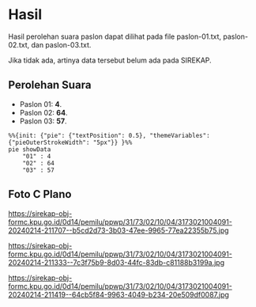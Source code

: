 # Hasil

Hasil perolehan suara paslon dapat dilihat pada file paslon-01.txt, paslon-02.txt, dan paslon-03.txt.

Jika tidak ada, artinya data tersebut belum ada pada SIREKAP.

## Perolehan Suara

 * Paslon 01: **4**.
 * Paslon 02: **64**.
 * Paslon 03: **57**.

```mermaid
%%{init: {"pie": {"textPosition": 0.5}, "themeVariables": {"pieOuterStrokeWidth": "5px"}} }%%
pie showData
    "01" : 4
    "02" : 64
    "03" : 57
```
## Foto C Plano

https://sirekap-obj-formc.kpu.go.id/0d14/pemilu/ppwp/31/73/02/10/04/3173021004091-20240214-211707--b5cd2d73-3b03-47ee-9965-77ea22355b75.jpg

https://sirekap-obj-formc.kpu.go.id/0d14/pemilu/ppwp/31/73/02/10/04/3173021004091-20240214-211333--7c3f75b9-8d03-44fc-83db-c81188b3199a.jpg

https://sirekap-obj-formc.kpu.go.id/0d14/pemilu/ppwp/31/73/02/10/04/3173021004091-20240214-211419--64cb5f84-9963-4049-b234-20e509df0087.jpg
